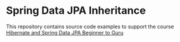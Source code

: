 # Spring Data JPA Inheritance

This repository contains source code examples to support the course [Hibernate and Spring Data JPA Beginner to Guru](https://www.udemy.com/course/hibernate-and-spring-data-jpa-beginner-to-guru)
